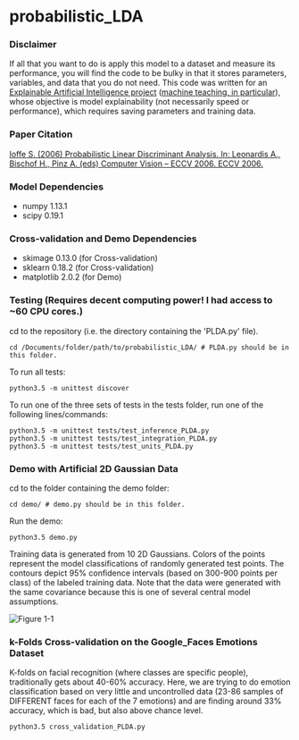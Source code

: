 # probabilistic_LDA

### Disclaimer
If all that you want to do is apply this model to a dataset and measure its
 performance, you will find the code to be bulky in that it stores parameters,
 variables, and data that you do not need. This code was written for
 an [Explainable Artificial Intelligence project](http://shaftolab.com/people.html)
 ([machine teaching, in particular](http://shaftolab.com/publications.html)), whose
 objective is model explainability (not necessarily speed or performance),
 which requires saving parameters and training data.

### Paper Citation
[Ioffe S. (2006) Probabilistic Linear Discriminant Analysis. In: Leonardis A., Bischof H., Pinz A. (eds) Computer Vision – ECCV 2006. ECCV 2006.](https://link.springer.com/chapter/10.1007/11744085_41)

### Model Dependencies
* numpy 1.13.1
* scipy 0.19.1

### Cross-validation and Demo Dependencies
* skimage 0.13.0  (for Cross-validation)
* sklearn 0.18.2  (for Cross-validation)
* matplotlib 2.0.2  (for Demo) 

### Testing (Requires decent computing power! I had access to ~60 CPU cores.)
cd to the repository (i.e. the directory containing the 'PLDA.py' file).
```
cd /Documents/folder/path/to/probabilistic_LDA/ # PLDA.py should be in this folder.
```

To run all tests:
```
python3.5 -m unittest discover
```

To run one of the three sets of tests in the tests folder, run one of the following lines/commands:
```
python3.5 -m unittest tests/test_inference_PLDA.py
python3.5 -m unittest tests/test_integration_PLDA.py
python3.5 -m unittest tests/test_units_PLDA.py
```

### Demo with Artificial 2D Gaussian Data
cd to the folder containing the demo folder:
```
cd demo/ # demo.py should be in this folder.
```

Run the demo:
```
python3.5 demo.py
```
Training data is generated from 10 2D Gaussians. Colors of the points represent
 the model classifications of randomly generated test points. The contours
 depict 95% confidence intervals (based on 300-900 points per class) of the
 labeled training data. Note that the data were generated with the same covariance
 because this is one of several central model assumptions.

![Figure 1-1](https://github.com/RaviSoji/probabilistic_LDA/blob/master/demo/2D_example.png?raw=True)

### k-Folds Cross-validation on the Google_Faces Emotions Dataset
K-folds on facial recognition (where classes are specific people),
 traditionally gets about 40-60% accuracy. Here, we are trying to do emotion
 classification based on very little and uncontrolled data (23-86 samples of
 DIFFERENT faces for each of the 7 emotions) and are finding around 33%
 accuracy, which is bad, but also above chance level.
```
python3.5 cross_validation_PLDA.py
```

